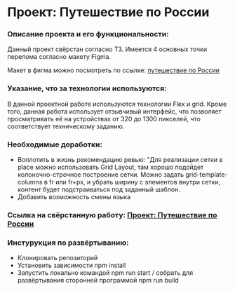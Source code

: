 # Проект: Путешествие по России

### Описание проекта и его функциональности:

Данный проект свёрстан согласно ТЗ. Имеется 4 основных точки перелома согласно макету Figma.

Макет в фигма можно посмотреть по ссылке: [путешествие по России](https://www.figma.com/file/5S2WSbEFL6awjVWJ0NWL8Q/Sprint-3_-Russia-_-desktop-%2B-mobile?node-id=28503%3A0)

### Указание, что за технологии используются:

В данной проектной работе используются технологии Flex и grid. Кроме того, данная работа использует отзывчивый интерфейс, что позволяет просматривать её на устройствах от 320 до 1300 пикселей, что соответствует техническому заданию.

### Необходимые доработки:
* Воплотить в жизнь рекомендацию ревью: "Для реализации сетки в place можно использовать Grid Layout, там хорошо подойдет колоночно-строчное построение сетки. Можно задать grid-template-columns в fr или fr+px, и убрать ширину с элементов внутри сетки, контент будет подстраиваться под заданный шаблон.
* Добавить возможность смены языка

### Ссылка на свёрстанную работу:   [Проект: Путешествие по России](https://nikolaydolgov.github.io/russian-travel/index.html)

### Инстурукция по развёртыванию:
* Клонировать репозиторий
* Установить зависимости npm install
* Запустить локально командой npm run start / собрать для развёртывания сторонней программой npm run build
